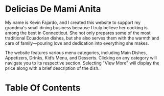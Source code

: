 # Delicias De Mami Anita

My name is Kevin Fajardo, and I created this website to support my grandma's small dining business because I truly believe her cooking is among the best in Connecticut. She not only prepares some of the most traditional Ecuadorian dishes, but she also serves them with the warmth and care of family—pouring love and dedication into everything she makes.

The website features various menu categories, including Main Dishes, Appetizers, Drinks, Kid’s Menu, and Desserts. Clicking on any category will navigate you to its respective section. Selecting "View More" will display the price along with a brief description of the dish. 

# Table Of Contents
